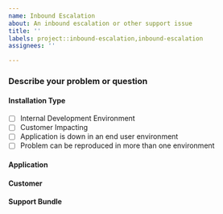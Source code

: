 ```yaml
---
name: Inbound Escalation
about: An inbound escalation or other support issue
title: ''
labels: project::inbound-escalation,inbound-escalation
assignees: ''

---
```


### Describe your problem or question

#### Installation Type

- [ ] Internal Development Environment
- [ ] Customer Impacting
- [ ] Application is down in an end user environment
- [ ] Problem can be reproduced in more than one environment

#### Application
<!-- Is this in regard to a particular application? -->

#### Customer
<!-- Is this in regard to a particular end user installation? -->

#### Support Bundle
<!-- Drag and drop one or more support bundles below -->
